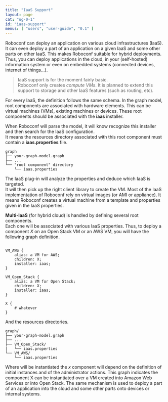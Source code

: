 ```yaml
---
title: "IaaS Support"
layout: page
cat: "ug-0-1"
id: "iaas-support"
menus: [ "users", "user-guide", "0.1" ]
---
```


Roboconf can deploy an application on various cloud infrastructures (IaaS).  
It can even deploy a part of an application on a given IaaS and some other parts on other IaaS.
This makes Roboconf suitable for hybrid deployments. Thus, you can deploy applications in the cloud,
in your (self-hosted) information system or even on embedded systems (connected devices, internet of things...).

> IaaS support is for the moment fairly basic.  
> Roboconf only creates *compute VMs*. It is planned to extend this support to storage and other IaaS features
(such as routing, etc).

For every IaaS, the definition follows the same schema. In the graph model, root components are associated with
hardware elements. This can be virtual machines (VMs), existing machines or devices. These root components
should be associated with the **iaas** installer.  

When Roboconf will parse the model, it will know recognize this installer and then search for the IaaS configuration.  
It means the resources directory associated with this root component must contain a **iaas.properties** file.

	graph
	├── your-graph-model.graph
	├── ...
	└── "root component" directory
	    └── iaas.properties

The IaaS plug-in will analyze the properties and deduce which IaaS is targeted.  
It will then pick up the right client library to create the VM. Most of the IaaS implementation
of Roboconf rely on virtual images (or AMI or appliance). It means Roboconf creates a virtual machine
from a template and properties given in the IaaS properties.

**Multi-IaaS** (for hybrid cloud) is handled by defining several root components.  
Each one will be associated with various IaaS properties. Thus, to deploy a component *X* on an Open Stack
VM or an AWS VM, you will have the following graph definition.

<pre><code class="language-roboconf">
VM_AWS {
	alias: a VM for AWS;
	children: X;
	installer: iaas;
}

VM_Open_Stack {
	alias: a VM for Open Stack;
	children: X;
	installer: iaas;
}

X {
	# whatever
}
</code></pre>

And the resources directories.

	graph/
	├── your-graph-model.graph
	├── ...
	├── VM_Open_Stack/
	|   └── iaas.properties
	└── VM_AWS/
		└── iaas.properties

Where will be instantiated the *x* component will depend on the definition of initial instances
and of the administrator actions. This graph indicates the component X can be instantiated over a VM
created into Amazon Web Services or into Open Stack. The same mechanism is used to deploy a part of an application
into the cloud and some other parts onto devices or internal systems.
